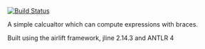 [![Build Status](https://travis-ci.org/striderarun/console-calculator.svg?branch=master)](https://travis-ci.org/striderarun/console-calculator)

A simple calcualtor which can compute expressions with braces.

Built using the airlift framework, jline 2.14.3 and ANTLR 4
